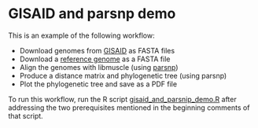 # GISAID and parsnp demo

This is an example of the following workflow:

- Download genomes from [GISAID](https://gisaid.org) as FASTA files
- Download a [reference genome](https://www.ncbi.nlm.nih.gov/nuccore/NC_045512.2) as a FASTA file
- Align the genomes with libmuscle (using [parsnp](https://harvest.readthedocs.io/en/latest/content/parsnp.html))
- Produce a distance matrix and phylogenetic tree (using parsnp)
- Plot the phylogenetic tree and save as a PDF file

To run this workflow, run the R script [gisaid_and_parsnip_demo.R](code/gisaid_and_parsnp_demo.R) after addressing the two prerequisites mentioned in the beginning comments of that script.
